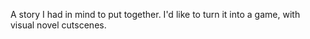A story I had in mind to put together. I'd like to turn it into a game, with visual novel cutscenes.